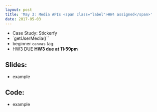 ```yaml
---
layout: post
title: 'May 3: Media APIs <span class="label">HW4 assigned</span>'
date: 2017-05-03
---
```


- Case Study: Stickerfy
- `getUserMedia()``
- beginner `canvas` tag
- <span class="label">HW3 DUE</span> **HW3 due at 11:59pm**

<!--more-->

## Slides:
- example

## Code:
- example
